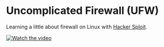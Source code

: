 # Uncomplicated Firewall (UFW)

Learning a little about firewall on Linux with [Hacker Sploit](https://www.youtube.com/@HackerSploit).


[![Watch the video](https://yt3.ggpht.com/ytc/AMLnZu9nSdhYbPUgxIavX6vicAOFioLHhkuCNeHcp-Icpw=s176-c-k-c0x00ffffff-no-rj)](https://youtu.be/f9-iYQ25K-g)
